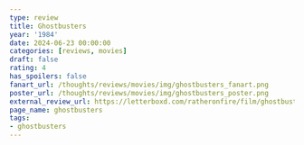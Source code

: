 ```yaml
---
type: review
title: Ghostbusters
year: '1984'
date: 2024-06-23 00:00:00
categories: [reviews, movies]
draft: false
rating: 4
has_spoilers: false
fanart_url: /thoughts/reviews/movies/img/ghostbusters_fanart.png
poster_url: /thoughts/reviews/movies/img/ghostbusters_poster.png
external_review_url: https://letterboxd.com/ratheronfire/film/ghostbusters/
page_name: ghostbusters
tags:
- ghostbusters
---
```



